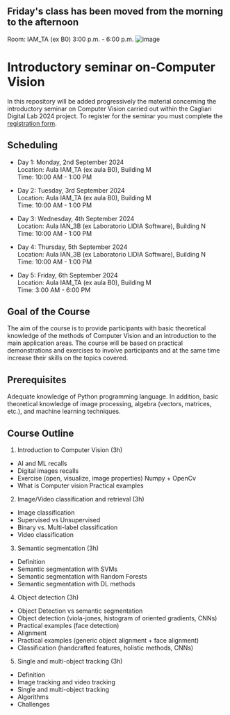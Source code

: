 ## Friday's class has been moved from the morning to the afternoon
Room: IAM_TA (ex B0)
3:00 p.m. - 6:00 p.m.
![image](https://github.com/user-attachments/assets/3e742891-079b-4bb1-88e4-bb4e091c4452)



# Introductory seminar on-Computer Vision

In this repository will be added progressively the material concerning the introductory seminar on Computer Vision carried out within the Cagliari Digital Lab 2024 project. To register for the seminar you must complete the [registration form](https://forms.gle/ZmxaRYqeDmrDFqKw9).

## Scheduling
- Day 1: Monday, 2nd September 2024 <br>
Location: Aula IAM_TA (ex aula B0), Building M <br>
Time: 10:00 AM - 1:00 PM<br>

- Day 2: Tuesday, 3rd September 2024 <br>
Location: Aula IAM_TA (ex aula B0), Building M <br>
Time: 10:00 AM - 1:00 PM <br>

- Day 3: Wednesday, 4th September 2024 <br>
Location: Aula IAN_3B (ex Laboratorio LIDIA Software), Building N <br>
Time: 10:00 AM - 1:00 PM <br>

- Day 4: Thursday, 5th September 2024 <br>
Location: Aula IAN_3B (ex Laboratorio LIDIA Software), Building N <br>
Time: 10:00 AM - 1:00 PM <br>

- Day 5: Friday, 6th September 2024 <br>
Location: Aula IAM_TA (ex aula B0), Building M <br>
Time: 3:00 AM - 6:00 PM <br>


## Goal of the Course
The aim of the course is to provide participants with basic theoretical knowledge of the methods of Computer Vision and an introduction to the main application areas. The course will be based on practical demonstrations and exercises to involve participants and at the same time increase their skills on the topics covered.
## Prerequisites
Adequate knowledge of Python programming language. In addition, basic theoretical knowledge of image processing, algebra (vectors, matrices, etc.), and machine learning techniques.

## Course Outline
1. Introduction to Computer Vision (3h)
  -	AI and ML recalls
  -	Digital images recalls
  - Exercise (open, visualize, image properties) Numpy + OpenCv
  -	What is Computer vision
    	Practical examples 
2.	Image/Video classification and retrieval (3h)
  -	Image classification
  -	Supervised vs Unsupervised 
  -	Binary vs. Multi-label classification
  -	Video classification
3. Semantic segmentation (3h)
  -	Definition
  -	Semantic segmentation with SVMs
  - Semantic segmentation with Random Forests
  - Semantic segmentation with DL methods
4.	Object detection (3h)
  - Object Detection vs semantic segmentation
  - Object detection (viola-jones, histogram of oriented gradients, CNNs)
  - Practical examples (face detection)
  - Alignment
  - Practical examples (generic object alignment + face alignment)
  - Classification (handcrafted features, holistic methods, CNNs)
5. Single and multi-object tracking (3h)
  - Definition
  - Image tracking and video tracking 
  - Single and multi-object tracking
  - Algorithms
  - Challenges
